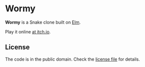 # Wormy

**Wormy** is a Snake clone built on [Elm](https://elm-lang.com).

Play it online [at itch.io](https://aggressivepixels.itch.io/wormy).

## License

The code is in the public domain. Check the [license file](LICENSE) for details.
